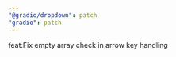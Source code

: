 ```yaml
---
"@gradio/dropdown": patch
"gradio": patch
---
```


feat:Fix empty array check in arrow key handling
